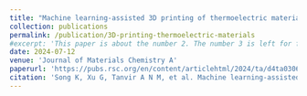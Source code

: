 ```yaml
---
title: "Machine learning-assisted 3D printing of thermoelectric materials of ultrahigh performances at room temperature"
collection: publications
permalink: /publication/3D-printing-thermoelectric-materials
#excerpt: 'This paper is about the number 2. The number 3 is left for future work.'
date: 2024-07-12
venue: 'Journal of Materials Chemistry A'
paperurl: 'https://pubs.rsc.org/en/content/articlehtml/2024/ta/d4ta03062a'
citation: 'Song K, Xu G, Tanvir A N M, et al. Machine learning-assisted 3D printing of thermoelectric materials of ultrahigh performances at room temperature[J]. Journal of Materials Chemistry A, 2024, 12(32): 21243-21251.'
---
```



